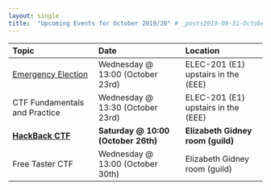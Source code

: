 ```yaml
---
layout: single
title:  "Upcoming Events for October 2019/20" # _posts2019-09-31-October-Events-2019-20.md
---
```


| Topic | Date | Location
|:-----------------|:----------|:-----------|
| [Emergency Election](https://forms.gle/tE7jwFhTNq2TQ4e87) | Wednesday @ 13:00 (October 23rd) | ELEC-201 (E1) upstairs in the (EEE) |
| CTF Fundamentals and Practice | Wednesday @ 13:30 (October 23rd) | ELEC-201 (E1) upstairs in the (EEE) |
| __[HackBack CTF](https://tryhackme.com/hackback2)__ | __Saturday  @ 10:00 (October 26th)__  | __Elizabeth Gidney room (guild)__ |
| Free Taster CTF | Wednesday @ 13:00 (October 30th) | Elizabeth Gidney room (guild) |
